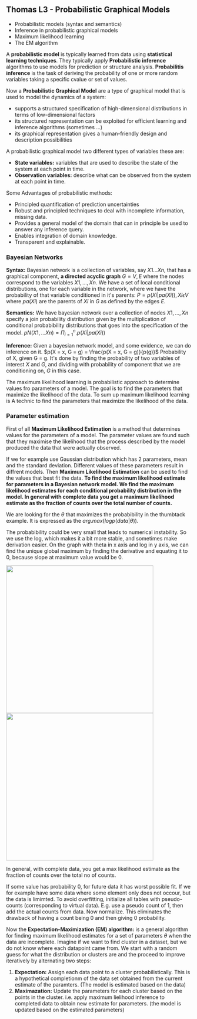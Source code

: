 ## Thomas L3 - Probabilistic Graphical Models

-  Probabilistic models (syntax and semantics)
-  Inference in probabilistic graphical models
-  Maximum likelihood learning
-  The EM algorithm

A **probabilistic model** is typically learned from data using **statistical learning techniques**. They typically apply **Probabilistic inference** algorithms to use models for prediction or structure analysis. **Probabilitis inference** is the task of deriving the probability of one or more random variables taking a specific cvalue or set of values.

 Now a **Probabilistic Graphical Model** are a type of graphical model that is used to model the dynamics of a system:
- supports a structured specification of high-dimensional distributions in terms of low-dimensional factors
- its structured representation can be exploited for efficient learning and inference algorithms (sometimes ...)
- its graphical representation gives a human-friendly design and description possibilities

A probabilistic graphical model two different types of variables these are: 
- **State variables:** variables that are used to describe the state of the system at each point in time.
- **Observation variables:** describe what can be observed from the system at each point in time.

Some Advantages of probabilistic methods:
- Principled quantification of prediction uncertainties
- Robust and principled techniques to deal with incomplete information, missing data. 
- Provides a general model of the domain that can in principle be used to answer any inference query.
- Enables integration of domain knowledge. 
- Transparent and explainable.
### Bayesian Networks

**Syntax:** Bayesian network is a collection of variables, say $X1...Xn$, that has a graphical component, **a directed acyclic graph** $G = {V, E}$ where the nodes correspond to the variables $X1,..., Xn$. We have a set of local conditional distributions, one for each variable in the network, where we have the probability of that variable conditioned in it's parents: $P = {p(Xi | pa(Xi)), Xi \epsilon V}$ where $pa(Xi)$ are the parents of $Xi$ in $G$ as defined by the edges $E$. 

**Semantics:** We have bayesian network over a collection of nodes $X1,..., Xn$ specify a join probability distribution given by the multiplication of conditional probabibility distributions that goes into the specification of the model. 
$pN(X1,...Xn) = \Pi_{i=1}^n.p(Xi | pa(Xi))$ 

**Inference:** Given a bayesian network model, and some evidence, we can do inference on it. 
$p(X = x, G = g) = \frac{p(X = x, G = g)}{p(g)}$ Probability of X, given G = g. It's done by finding the probability of two variables of interest $X$ and $G$, and dividing with probability of component that we are conditioning on, $G$ in this case. 

The maximum likelihood learning is probabilistic approach to determine values fro parameters of a model. The goal is to find the parameters that maximize the likelihood of the data. To sum up maximum likelihood learning is A technic to find the parameters that maximize the likelihood of the data. 

### **Parameter estimation**
First of all **Maximum Likelihood Estimation** is a method that determines values for the parameters of a model. The parameter values are found such that they maximise the likelihood that the process described by the model produced the data that were actually observed.

If we for example use Gaussian distribution which has 2 parameters, mean and the standard deviation. Different values of these parameters result in diffrent models. Then **Maximum Likelihood Estimation** can be used to find the values that best fit the data. 
**To find the maximum likelihood estimate for parameters in a Bayesian network model. We find the maximum likelihood estimates for each conditional probability distribution in the model. In general with complete data you get a maximum likelihood estimate as the fraction of counts over the total number of counts.**

We are looking for the $\theta$ that maximizes the probabibility in the thumbtack example. It is expressed as the $arg.max(log p(data|\theta))$. 

The probabibility could be very small that leads to numerical instability. So we use the log, which makes it a bit more stable, and sometimes make derivation easier. On the graph with theta in x axis and log in y axis, we can find the unique global maximum by finding the derivative and equating it to 0, because slope at maximum value would be 0. 

<img src="..\..\attachments\maxlike.png" width="400px">
<img src="..\..\attachments\maxlike1.png" width="400px">

In general, with complete data, you get a max likelihood estimate as the fraction of counts over the total no of counts. 

If some value has probability 0, for future data it has worst possible fit. If we for example have some data where some element only does not occour, but the data is limimted. To avoid overfitting, initialize all tables with pseudo-counts (corresponding to virtual data). E.g. use a pseudo count of 1, then add the actual counts from data. Now normalize. This eliminates the drawback of having a count being 0 and then giving 0 probability.

Now the **Expectation-Maximization (EM) algorithm:** is a general algorithm for finding maximum likelihood estimates for a set of parameters $\theta$ when the data are incomplete. Imagine if we want to find cluster in a dataset, but we do not know where each datapoint came from. 
We start with a random guess for what the distribution or clusters are and the proceed to improve iteratively by alternating two steps:
1. **Expectation:** Assign each data point to a cluster probabilistically. This is a hypothetical completionm of the data set obtained from the current estimate of the paramters. (The model is estimated based on the data)
2. **Maximazation:** Update the parameters for each cluster based on the points in the cluster. i.e. apply maximum lielihood inference to completed data to obtain new estimate for parameters. (the model is updated based on the estimated parameters)

